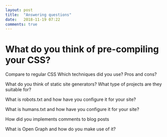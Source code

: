 ```yaml
---
layout: post
title:  "Answering questions"
date:   2018-11-19 07:22
comments: true
---
```


# What do you think of pre-compiling your CSS?

Compare to regular CSS
Which techniques did you use?
Pros and cons?

What do you think of static site generators?
What type of projects are they suitable for?

What is robots.txt and how have you configure it for your site?

What is humans.txt and how have you configure it for your site?

How did you implements comments to blog posts

What is Open Graph and how do you make use of it?

[jekyll-docs]: https://jekyllrb.com/docs/home
[jekyll-gh]:   https://github.com/jekyll/jekyll
[jekyll-talk]: https://talk.jekyllrb.com/
